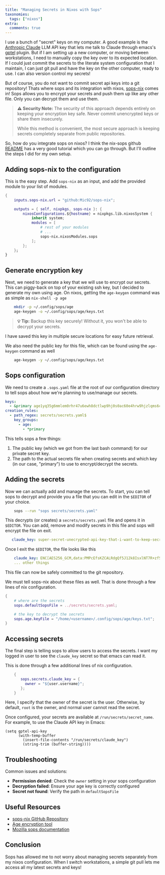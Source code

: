 ```yaml
---
title: "Managing Secrets in Nixos with Sops"
taxonomies:
  tags: ["nixos"]
extra:
  comments: true
---
```

I use a bunch of "secret" keys on my computer. A good example is the [Anthropic Claude](https://claude.ai) LLM API key that lets me talk to Claude through emacs's [gptel](https://github.com/karthink/gptel) plugin. But if I am setting up a new computer, or moving between workstations, I need to manually copy the key over to its expected location. If I could just commit the secrets to the literate system configuration that I maintain, I can just git pull and have the key on the other computer, ready to use. I can also version control my secrets!


But of course, you do not want to commit secret api keys into a git repository! Thats where sops and its integration with nixos, [sops-nix](https://github.com/Mic92/sops-nix) comes in!
Sops allows you to encrypt your secrets and push them up like any other file. Only you can decrypt them and use them.

> **⚠️ Security Note:**
> The security of this approach depends entirely on keeping your encryption key safe. Never commit unencrypted keys or share them insecurely.
>
> While this method is convenient, the most secure approach is keeping secrets completely separate from public repositories.

So, how do you integrate sops on nixos? I think the nix-sops github [README](https://github.com/Mic92/sops-nix/blob/master/README.md#usage-example) has a very good tutorial which you can go through. But I'll outline the steps I did for my own setup.

## Adding sops-nix to the configuration
This is the easy step. Add `sops-nix` as an input, and add the provided module to your list of modules.

``` nix
{
    inputs.sops-nix.url = "github:Mic92/sops-nix";

    outputs = { self, nixpkgs, sops-nix }: {
        nixosConfigurations.${hostname} = nixpkgs.lib.nixosSystem {
            inherit system;
            modules = [
                # rest of your modules
                # ...
                sops-nix.nixosModules.sops
            ];
        };
    };
}
```

## Generate encryption key
Next, we need to generate a key that we will use to encrypt our secrets. This can piggy-back on top of your existing ssh key, but I decided to generate my own using age. On nixos, getting the `age-keygen` command was as simple as `nix-shell -p age`

``` bash
    mkdir -p ~/.config/sops/age
    age-keygen -o ~/.config/sops/age/keys.txt
```
> **💡 Tip:**
> Backup this key securely! Without it, you won't be able to decrypt your secrets.

I have saved this key in multiple secure locations for easy future retrieval.

We also need the public key for this file, which can be found using the `age-keygen` command as well

``` bash
    age-keygen -y ~/.config/sops/age/keys.txt
```

## Sops configuration
We need to create a `.sops.yaml` file at the root of our configuration directory to tell sops about how we're planning to use/manage our secrets.

``` yaml
keys:
  - &primary age1yq35g6mmlem0rhr47u6ewh8dctlwp9hj0s0ac60e4hrw9hjzlqms6crf7n
creation_rules:
  - path_regex: secrets/secrets.yaml$
    key_groups:
      - age:
        - *primary
```

This tells sops a few things:
1. The public key (which we got from the last bash command) for our private secret key.
2. The path to the actual secrets file when creating secrets and which key (in our case, "primary") to use to encrypt/decrypt the secrets.

## Adding the secrets
Now we can actually add and manage the secrets. To start, you can tell sops to decrypt and provide you a file that you can edit in the `$EDITOR` of your choice.
``` bash
    sops --run "sops secrets/secrets.yaml"
```

This decrypts (or creates) a `secrets/secrets.yaml` file and opens it in `$EDITOR`. You can add, remove and modify secrets in this file and sops will encrypt the file on exit.

``` yaml
   claude_key: super-secret-unecrypted-api-key-that-i-want-to-keep-secret
```

Once I exit the `$EDITOR`, the file looks like this

``` yaml
    claude_key: ENC[AES256_GCM,data:PMPcEfsKZCALRdgQf5J12k8IsxlNT7R+zfSgmy3LbVhvQQzpCEVr5Xjh6ABhDRGjsTssXc1Vh7FA03oud40i5YxoYwJ2i2EqrRmpp/QNVAfbPrOzfCcwUxlbgJOUEMVv/1RJFYeqddi+bf1F,iv:lD1bRtBtnBf0ub5mGznVuoxLcFcJhxdp+mGv5TMBcKQ=,tag:TP6YLujPHFmFnK5gWwTREg==,type:str]
    ... other things
```

This file can now be safely committed to the git repository.

We must tell sops-nix about these files as well. That is done through a few lines of nix configuration.

``` nix
{
    # where are the secrets
    sops.defaultSopsFile = ../secrets/secrets.yaml;

    # the key to decrypt the secrets
    sops.age.keyFile = "/home/<username>/.config/sops/age/keys.txt";
}
```

## Accessing secrets

The final step is telling sops to allow users to access the secrets. I want my logged in user to see the `claude_key` secret so that emacs can read it.

This is done through a few additional lines of nix configuration.

``` nix
    {
       sops.secrets.claude_key = {
         owner = "${user.username}";
       };
    }
```

Here, I specify that the owner of the secret is the user. Otherwise, by default, `root` is the owner, and normal user cannot read the secret.

Once configured, your secrets are available at `/run/secrets/secret_name`. For example, to use the Claude API key in Emacs:

```elisp
(setq gptel-api-key
      (with-temp-buffer
        (insert-file-contents "/run/secrets/claude_key")
        (string-trim (buffer-string))))
```

## Troubleshooting

Common issues and solutions:

- **Permission denied**: Check the `owner` setting in your sops configuration
- **Decryption failed**: Ensure your age key is correctly configured
- **Secret not found**: Verify the path in `defaultSopsFile`

## Useful Resources

- [sops-nix GitHub Repository](https://github.com/Mic92/sops-nix)
- [Age encryption tool](https://age-encryption.org)
- [Mozilla sops documentation](https://github.com/mozilla/sops)

## Conclusion

Sops has allowed me to not worry about managing secrets separately from my nixos configuration. When I switch workstations, a simple git pull lets me access all my latest secrets and keys!
